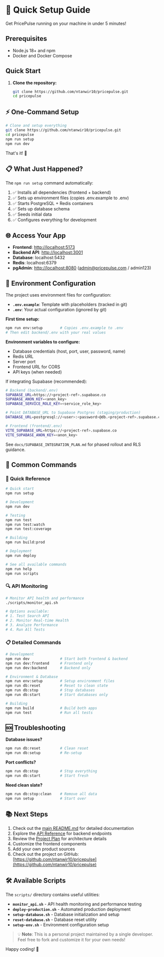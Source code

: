 # 🚀 Quick Setup Guide

Get PricePulse running on your machine in under 5 minutes!

## Prerequisites

- Node.js 18+ and npm
- Docker and Docker Compose

## Quick Start

1. **Clone the repository:**

   ```bash
   git clone https://github.com/ntanwir10/pricepulse.git
   cd pricepulse
   ```

## ⚡ One-Command Setup

```bash
# Clone and setup everything
git clone https://github.com/ntanwir10/pricepulse.git
cd pricepulse
npm run setup
npm run dev
```

That's it! 🎉

## 📋 What Just Happened?

The `npm run setup` command automatically:

1. ✅ Installs all dependencies (frontend + backend)
2. ✅ Sets up environment files (copies .env.example to .env)
3. ✅ Starts PostgreSQL + Redis containers
4. ✅ Sets up database schema
5. ✅ Seeds initial data
6. ✅ Configures everything for development

## 🌐 Access Your App

- **Frontend**: <http://localhost:5173>
- **Backend API**: <http://localhost:3001>
- **Database**: localhost:5432
- **Redis**: localhost:6379
- **pgAdmin**: <http://localhost:8080> (<admin@pricepulse.com> / admin123)

## 🔧 Environment Configuration

The project uses environment files for configuration:

- **`.env.example`**: Template with placeholders (tracked in git)
- **`.env`**: Your actual configuration (ignored by git)

**First time setup:**

```bash
npm run env:setup        # Copies .env.example to .env
# Then edit backend/.env with your real values
```

**Environment variables to configure:**

- Database credentials (host, port, user, password, name)
- Redis URL
- Server port
- Frontend URL for CORS
- API keys (when needed)

If integrating Supabase (recommended):

```bash
# Backend (backend/.env)
SUPABASE_URL=https://<project-ref>.supabase.co
SUPABASE_ANON_KEY=<anon_key>
SUPABASE_SERVICE_ROLE_KEY=<service_role_key>

# Point DATABASE_URL to Supabase Postgres (staging/production)
DATABASE_URL=postgresql://<user>:<password>@db.<project-ref>.supabase.co:5432/postgres?sslmode=require

# Frontend (frontend/.env)
VITE_SUPABASE_URL=https://<project-ref>.supabase.co
VITE_SUPABASE_ANON_KEY=<anon_key>
```

See `docs/SUPABASE_INTEGRATION_PLAN.md` for phased rollout and RLS guidance.

## 🔄 Common Commands

### 🚀 Quick Reference

```bash
# Quick start
npm run setup

# Development
npm run dev

# Testing
npm run test
npm run test:watch
npm run test:coverage

# Building
npm run build:prod

# Deployment
npm run deploy

# See all available commands
npm run help
npm run scripts
```

### 🔍 API Monitoring

```bash
# Monitor API health and performance
./scripts/monitor_api.sh

# Options available:
# 1. Test Search API
# 2. Monitor Real-time Health
# 3. Analyze Performance
# 4. Run All Tests
```

### 📋 Detailed Commands

```bash
# Development
npm run dev              # Start both frontend & backend
npm run dev:frontend     # Frontend only
npm run dev:backend      # Backend only

# Environment & Database
npm run env:setup        # Setup environment files
npm run db:reset         # Reset to clean state
npm run db:stop          # Stop databases
npm run db:start         # Start databases only

# Building
npm run build            # Build both apps
npm run test             # Run all tests
```

## 🆘 Troubleshooting

**Database issues?**

```bash
npm run db:reset         # Clean reset
npm run db:setup         # Re-setup
```

**Port conflicts?**

```bash
npm run db:stop          # Stop everything
npm run db:start         # Start fresh
```

**Need clean slate?**

```bash
npm run db:stop:clean    # Remove all data
npm run setup            # Start over
```

## 📚 Next Steps

1. Check out the [main README.md](../README.md) for detailed documentation
2. Explore the [API Reference](API_REFERENCE.md) for backend endpoints
3. Review the [Project Plan](PROJECT_PLAN.md) for architecture details
4. Customize the frontend components
5. Add your own product sources
6. Check out the project on GitHub: [https://github.com/ntanwir10/pricepulse](https://github.com/ntanwir10/pricepulse)

## 🛠️ Available Scripts

The `scripts/` directory contains useful utilities:

- **`monitor_api.sh`** - API health monitoring and performance testing
- **`deploy-production.sh`** - Automated production deployment
- **`setup-database.sh`** - Database initialization and setup
- **`reset-database.sh`** - Database reset utility
- **`setup-env.sh`** - Environment configuration setup

> 💡 **Note**: This is a personal project maintained by a single developer. Feel free to fork and customize it for your own needs!

Happy coding! 🎯
